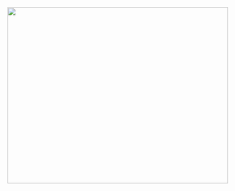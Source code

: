<img src="https://www.google.com/url?sa=i&url=https%3A%2F%2Fwww.amazon.com%2FYou-Had-Data-Scientists-Engineers%2Fdp%2F1729776434&psig=AOvVaw1Kbw15K12pVfeoKGa_lQ_c&ust=1612552405857000&source=images&cd=vfe&ved=0CAIQjRxqFwoTCLDK1__30O4CFQAAAAAdAAAAABAD" width="500" height="400" align="center">
